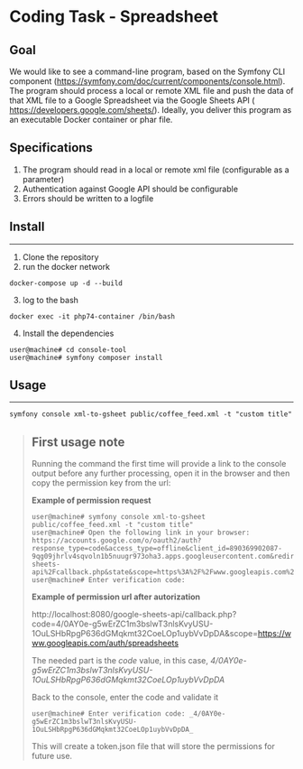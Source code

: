 # Coding Task - Spreadsheet

## Goal
We would like to see a command-line program, based on the Symfony CLI component (​https://symfony.com/doc/current/components/console.html​). The program should process a local or remote XML file and push the data of that XML file to a Google Spreadsheet via the Google Sheets API (​https://developers.google.com/sheets/​). Ideally, you deliver this program as an executable Docker container or phar file.

## Specifications
1. The program should read in a local or remote xml file (configurable as a parameter)
2. Authentication against Google API should be configurable
3. Errors should be written to a logfile



## Install
---

1. Clone the repository
2. run the docker network
```
docker-compose up -d --build
```

3. log to the bash
```
docker exec -it php74-container /bin/bash
```
4. Install the dependencies
```
user@machine# cd console-tool
user@machine# symfony composer install
```

## Usage
---
```
symfony console xml-to-gsheet public/coffee_feed.xml -t "custom title"
```


> ## First usage note
> Running the command the first time will provide a link to the console output before any further processing, open it in the browser and then copy the permission key from the url:
>
> **Example of permission request**
>  ```
> user@machine# symfony console xml-to-gsheet public/coffee_feed.xml -t "custom title"
> user@machine# Open the following link in your browser:
> https://accounts.google.com/o/oauth2/auth?response_type=code&access_type=offline&client_id=890369902087-9qg09jhrlv4sqvoln1b5nuugr973oha3.apps.googleusercontent.com&redirect_uri=http%3A%2F%2Flocalhost%3A8080%2Fgoogle-sheets-api%2Fcallback.php&state&scope=https%3A%2F%2Fwww.googleapis.com%2Fauth%2Fspreadsheets&prompt=select_account%20consent
> user@machine# Enter verification code:
> ```
> **Example of permission url after autorization**
>
> http://localhost:8080/google-sheets-api/callback.php?code=4/0AY0e-g5wErZC1m3bslwT3nlsKvyUSU-1OuLSHbRpgP636dGMqkmt32CoeLOp1uybVvDpDA&scope=https://www.googleapis.com/auth/spreadsheets
>
> The needed part is the _code_ value, in this case, _4/0AY0e-g5wErZC1m3bslwT3nlsKvyUSU-1OuLSHbRpgP636dGMqkmt32CoeLOp1uybVvDpDA_
>
> Back to the console, enter the code and validate it
> ```
> user@machine# Enter verification code: _4/0AY0e-g5wErZC1m3bslwT3nlsKvyUSU-1OuLSHbRpgP636dGMqkmt32CoeLOp1uybVvDpDA_
> ```
> 
> This will create a token.json file that will store the permissions for future use.
>

